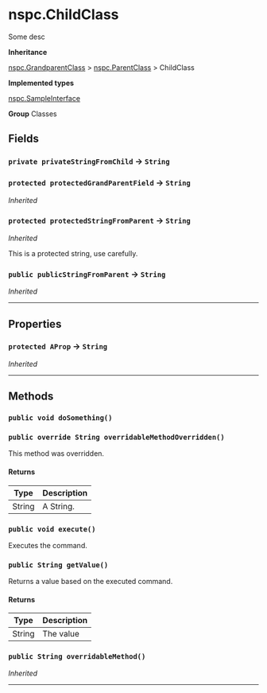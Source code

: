 # nspc.ChildClass

Some desc


**Inheritance**

[nspc.GrandparentClass](types/Misc-Group/nspc.GrandparentClass.md)
 &gt; 
[nspc.ParentClass](types/Misc-Group/nspc.ParentClass.md)
 &gt; 
ChildClass


**Implemented types**

[nspc.SampleInterface](types/Sample-Interfaces/nspc.SampleInterface.md)


**Group** Classes

## Fields

### `private privateStringFromChild` → `String`


### `protected protectedGrandParentField` → `String`

*Inherited*

### `protected protectedStringFromParent` → `String`

*Inherited*

This is a protected string, use carefully.

### `public publicStringFromParent` → `String`

*Inherited*

---
## Properties

### `protected AProp` → `String`

*Inherited*

---
## Methods
### `public void doSomething()`
### `public override String overridableMethodOverridden()`

This method was overridden.

#### Returns

|Type|Description|
|---|---|
|String|A String.|

### `public void execute()`

Executes the command.

### `public String getValue()`

Returns a value based on the executed command.

#### Returns

|Type|Description|
|---|---|
|String|The value|

### `public String overridableMethod()`

*Inherited*

---
